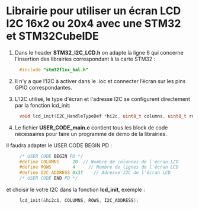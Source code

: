# Librairie pour utiliser un écran LCD I2C 16x2 ou 20x4 avec une STM32 et STM32CubeIDE


1. Dans le header **STM32_I2C_LCD.h** on adapte la ligne 6 qui concerne l'insertion des librairies correspondant à la carte STM32 :

```c
     #include "stm32f1xx_hal.h"
```
2. Il n'y a que l'I2C à activer dans le .ioc et connecter l’écran sur les pins GPIO correspondantes.

3. L'I2C utilisé, le type d'écran et l'adresse I2C se configurent directement par la fonction lcd_init:    
  
```c
     void lcd_init(I2C_HandleTypeDef *hi2c, uint8_t columns, uint8_t rows, uint8_t i2c_address);
```

4. Le fichier **USER_CODE_main.c** contient tous les block de code nécessaires pour faire un programme de demo de la librairies. 

Il faudra adapter le USER CODE BEGIN PD : 

```c
     /* USER CODE BEGIN PD */
     #define COLUMNS     20	 // Nombre de colonnes de l'écran LCD
     #define ROWS        4     // Nombre de lignes de l'écran LCD
     #define I2C_ADDRESS 0x3f	 // Adresse I2C de l'écran LCD
     /* USER CODE END PD */
```
et choisir le votre I2C dans la fonction **lcd_init**, exemple :

```c
     lcd_init(&hi2c1, COLUMNS, ROWS, I2C_ADDRESS);
 ```
